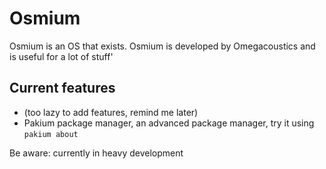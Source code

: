 # Osmium

Osmium is an OS that exists.
Osmium is developed by Omegacoustics and is useful for a lot of stuff'

## Current features

- (too lazy to add features, remind me later)
- Pakium package manager, an advanced package manager, try it using `pakium about`

Be aware: currently in heavy development
